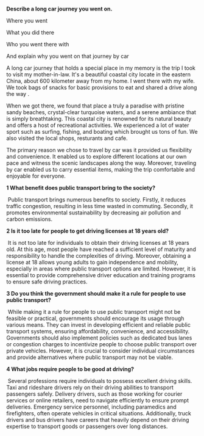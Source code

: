 **Describe a long car journey you went on.**

Where you went

What you did there

Who you went there with

And explain why you went on that journey by car

A long car journey that holds a special place in my memory is the trip I took to visit my mother-in-law. It's a beautiful coastal city locate in the eastern China,  about 600 kilometer away from my home. I went there with my wife. We took bags of snacks for basic provisions to eat and shared a drive along the way .

When we got there, we found that place a truly a paradise with pristine sandy beaches, crystal-clear turquoise waters, and a serene ambiance that is simply breathtaking. This coastal city is renowned for its natural beauty and offers a host of recreational activities. We experienced a lot of water sport such as surfing, fishing, and boating which brought us tons of fun. We also visited the local shops, resturants and cafe.

The primary reason we chose to travel by car was it provided us flexibility and convenience. It enabled us to explore different locations at our own pace and witness the scenic landscapes along the way. Moreover, traveling by car enabled us to carry essential items, making the trip comfortable and enjoyable for everyone. 

**1 What benefit does public transport bring to the society?**

​	Public transport brings numerous benefits to society. Firstly, it reduces traffic congestion, resulting in less time wasted in commuting. Secondly, it promotes environmental sustainability by decreasing air pollution and carbon emissions. 

**2 Is it too late for people to get driving licenses at 18 years old?**

​	It is not too late for individuals to obtain their driving licenses at 18 years old. At this age, most people have reached a sufficient level of maturity and responsibility to handle the complexities of driving. Moreover, obtaining a license at 18 allows young adults to gain independence and mobility, especially in areas where public transport options are limited. However, it is essential to provide comprehensive driver education and training programs to ensure safe driving practices.

**3 Do you think the government should make it a rule for people to use public transport?**

​	While making it a rule for people to use public transport might not be feasible or practical, governments should encourage its usage through various means. They can invest in developing efficient and reliable public transport systems, ensuring affordability, convenience, and accessibility. Governments should also implement policies such as dedicated bus lanes or congestion charges to incentivize people to choose public transport over private vehicles. However, it is crucial to consider individual circumstances and provide alternatives where public transport may not be viable.

**4 What jobs require people to be good at driving?**

​	Several professions require individuals to possess excellent driving skills. Taxi and rideshare drivers rely on their driving abilities to transport passengers safely. Delivery drivers, such as those working for courier services or online retailers, need to navigate efficiently to ensure prompt deliveries. Emergency service personnel, including paramedics and firefighters, often operate vehicles in critical situations. Additionally, truck drivers and bus drivers have careers that heavily depend on their driving expertise to transport goods or passengers over long distances.



